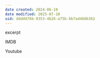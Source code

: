```yaml
---
date created: 2024-06-10
date modified: 2025-07-10
uid: dddd476b-9353-4b26-a75b-bb7ad468b362
---
```


excerpt

<!-- more -->

IMDB

Youtube
